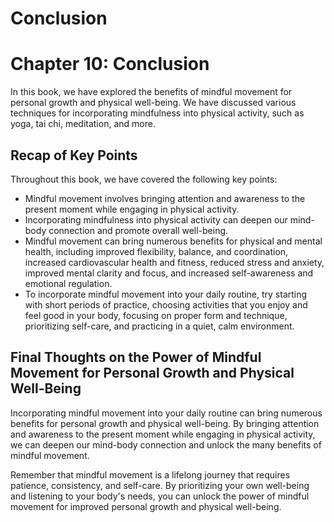 # Conclusion

Chapter 10: Conclusion
======================

In this book, we have explored the benefits of mindful movement for personal growth and physical well-being. We have discussed various techniques for incorporating mindfulness into physical activity, such as yoga, tai chi, meditation, and more.

Recap of Key Points
-------------------

Throughout this book, we have covered the following key points:

* Mindful movement involves bringing attention and awareness to the present moment while engaging in physical activity.
* Incorporating mindfulness into physical activity can deepen our mind-body connection and promote overall well-being.
* Mindful movement can bring numerous benefits for physical and mental health, including improved flexibility, balance, and coordination, increased cardiovascular health and fitness, reduced stress and anxiety, improved mental clarity and focus, and increased self-awareness and emotional regulation.
* To incorporate mindful movement into your daily routine, try starting with short periods of practice, choosing activities that you enjoy and feel good in your body, focusing on proper form and technique, prioritizing self-care, and practicing in a quiet, calm environment.

Final Thoughts on the Power of Mindful Movement for Personal Growth and Physical Well-Being
-------------------------------------------------------------------------------------------

Incorporating mindful movement into your daily routine can bring numerous benefits for personal growth and physical well-being. By bringing attention and awareness to the present moment while engaging in physical activity, we can deepen our mind-body connection and unlock the many benefits of mindful movement.

Remember that mindful movement is a lifelong journey that requires patience, consistency, and self-care. By prioritizing your own well-being and listening to your body's needs, you can unlock the power of mindful movement for improved personal growth and physical well-being.